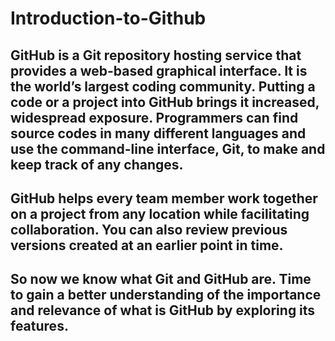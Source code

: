 # Introduction-to-Github
## GitHub is a Git repository hosting service that provides a web-based graphical interface. It is the world’s largest coding community. Putting a code or a project into GitHub brings it increased, widespread exposure. Programmers can find source codes in many different languages and use the command-line interface, Git, to make and keep track of any changes.

## GitHub helps every team member work together on a project from any location while facilitating collaboration. You can also review previous versions created at an earlier point in time.

## So now we know what Git and GitHub are. Time to gain a better understanding of the importance and relevance of what is GitHub by exploring its features.
